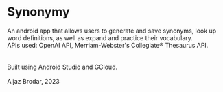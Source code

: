 # Synonymy
An android app that allows users to generate and save synonyms, look up word definitions, as well as expand and practice their vocabulary. <br />
APIs used: OpenAI API, Merriam-Webster's Collegiate® Thesaurus API. <br />
<br />
<br />
Built using Android Studio and GCloud.<br />
<br />
Aljaz Brodar, 2023
